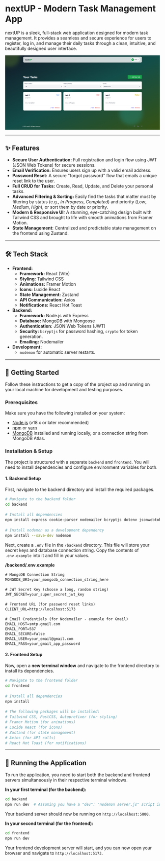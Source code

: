 # nextUP - Modern Task Management App


nextUP is a sleek, full-stack web application designed for modern task management. It provides a seamless and secure experience for users to register, log in, and manage their daily tasks through a clean, intuitive, and beautifully designed user interface.

![Image Alt](https://github.com/xlooser404/nextUp-app/blob/d2b98f4f556ed3687e34571a1e11710337923470/home2.png)

---

## ✨ Features

-   **Secure User Authentication:** Full registration and login flow using JWT (JSON Web Tokens) for secure sessions.
-   **Email Verification:** Ensures users sign up with a valid email address.
-   **Password Reset:** A secure "forgot password" flow that emails a unique reset link to the user.
-   **Full CRUD for Tasks:** Create, Read, Update, and Delete your personal tasks.
-   **Advanced Filtering & Sorting:** Easily find the tasks that matter most by filtering by status (e.g., *In Progress*, *Completed*) and priority (*Low*, *Medium*, *High*), or sort them by date or priority.
-   **Modern & Responsive UI:** A stunning, eye-catching design built with Tailwind CSS and brought to life with smooth animations from Framer Motion.
-   **State Management:** Centralized and predictable state management on the frontend using Zustand.

---

## 🛠️ Tech Stack

-   **Frontend:**
    -   **Framework:** React (Vite)
    -   **Styling:** Tailwind CSS
    -   **Animations:** Framer Motion
    -   **Icons:** Lucide React
    -   **State Management:** Zustand
    -   **API Communication:** Axios
    -   **Notifications:** React Hot Toast
-   **Backend:**
    -   **Framework:** Node.js with Express
    -   **Database:** MongoDB with Mongoose
    -   **Authentication:** JSON Web Tokens (JWT)
    -   **Security:** `bcryptjs` for password hashing, `crypto` for token generation.
    -   **Emailing:** Nodemailer
-   **Development:**
    -   `nodemon` for automatic server restarts.

---

## 🚀 Getting Started

Follow these instructions to get a copy of the project up and running on your local machine for development and testing purposes.

### Prerequisites

Make sure you have the following installed on your system:
-   [Node.js](https://nodejs.org/) (v18.x or later recommended)
-   [npm](https://www.npmjs.com/) or [yarn](https://yarnpkg.com/)
-   [MongoDB](https://www.mongodb.com/try/download/community) installed and running locally, or a connection string from MongoDB Atlas.

### Installation & Setup

The project is structured with a separate `backend` and `frontend`. You will need to install dependencies and configure environment variables for both.

#### **1. Backend Setup**

First, navigate to the backend directory and install the required packages.

```bash
# Navigate to the backend folder
cd backend

# Install all dependencies
npm install express cookie-parser nodemailer bcryptjs dotenv jsonwebtoken mongoose crypto

# Install nodemon as a development dependency
npm install --save-dev nodemon
```

Next, create a `.env` file in the `/backend` directory. This file will store your secret keys and database connection string. Copy the contents of `.env.example` into it and fill in your values.

**/backend/.env.example**
```env
# MongoDB Connection String
MONGODB_URI=your_mongodb_connection_string_here

# JWT Secret Key (choose a long, random string)
JWT_SECRET=your_super_secret_jwt_key

# Frontend URL (for password reset links)
CLIENT_URL=http://localhost:5173

# Email Credentials (for Nodemailer - example for Gmail)
EMAIL_HOST=smtp.gmail.com
EMAIL_PORT=587
EMAIL_SECURE=false
EMAIL_USER=your_email@gmail.com
EMAIL_PASS=your_gmail_app_password
```

#### **2. Frontend Setup**

Now, open a **new terminal window** and navigate to the frontend directory to install its dependencies.

```bash
# Navigate to the frontend folder
cd frontend

# Install all dependencies
npm install

# The following packages will be installed:
# Tailwind CSS, PostCSS, Autoprefixer (for styling)
# Framer Motion (for animations)
# Lucide React (for icons)
# Zustand (for state management)
# Axios (for API calls)
# React Hot Toast (for notifications)
```


---

## 🏃 Running the Application

To run the application, you need to start both the backend and frontend servers simultaneously in their respective terminal windows.

**In your first terminal (for the backend):**
```bash
cd backend
npm run dev  # Assuming you have a "dev": "nodemon server.js" script in your package.json
```
Your backend server should now be running on `http://localhost:5000`.

**In your second terminal (for the frontend):**
```bash
cd frontend
npm run dev
```
Your frontend development server will start, and you can now open your browser and navigate to `http://localhost:5173`.


